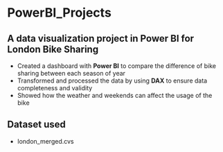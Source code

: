 # PowerBI_Projects

## A data visualization project in Power BI for London Bike Sharing

- Created a dashboard with **Power BI** to compare the difference of bike sharing between each season of year
- Transformed and processed the data by using **DAX** to ensure data completeness and validity
- Showed how the weather and weekends can affect the usage of the bike

## Dataset used
- london_merged.cvs
